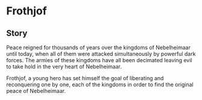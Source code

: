 # Frothjof

## Story


Peace reigned for thousands of years over the kingdoms of Nebelheimaar until today, when all of them were attacked simultaneously by powerful dark forces. The armies of these kingdoms have all been decimated leaving evil to take hold in the very heart of Nebelheimaar.

Frothjof, a young hero has set himself the goal of liberating and reconquering one by one, each of the kingdoms in order to find the original peace of Nebelheimaar.
